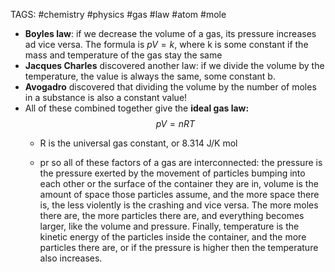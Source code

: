 TAGS: #chemistry #physics #gas #law #atom #mole 

- **Boyles law**: if we decrease the volume of a gas, its pressure increases ad vice versa. The formula is $pV = k$, where k is some constant if the mass and temperature of the gas stay the same
- **Jacques Charles** discovered another law: if we divide the volume by the temperature, the value is always the same, some constant b.
- **Avogadro** discovered that dividing the volume by the number of moles in a substance is also a constant value!
- All of these combined together give the **ideal gas law:** $$pV = nRT$$
    - R is the universal gas constant, or 8.314 J/K mol

    - pr so all of these factors of a gas are interconnected: the pressure is the pressure exerted by the movement of particles bumping into each other or the surface of the container they are in, volume is the amount of space those particles assume, and the more space there is, the less violently is the crashing and vice versa. The more moles there are, the more particles there are, and everything becomes larger, like the volume and pressure. Finally, temperature is the kinetic energy of the particles inside the container, and the more particles there are, or if the pressure is higher then the temperature also increases.